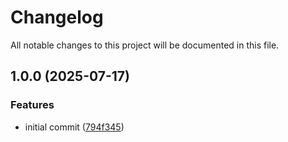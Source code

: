 # Changelog

All notable changes to this project will be documented in this file.

## 1.0.0 (2025-07-17)


### Features

* initial commit ([794f345](https://github.com/forepath/kublade/commit/794f3453681585ba50ac37aadd59cd9b0db2fb32))

